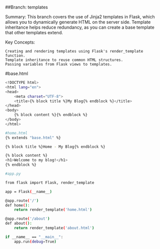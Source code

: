 ##Branch: templates

Summary: This branch covers the use of Jinja2 templates in Flask, which allows you to dynamically generate HTML on the server side. Template inheritance helps reduce redundancy, as you can create a base template that other templates extend.

Key Concepts:

    Creating and rendering templates using Flask's render_template function.
    Template inheritance to reuse common HTML structures.
    Passing variables from Flask views to templates.
    
#base.html
```sh
<!DOCTYPE html>
<html lang="en">
<head>
    <meta charset="UTF-8">
    <title>{% block title %}My Blog{% endblock %}</title>
</head>
<body>
    {% block content %}{% endblock %}
</body>
</html>

#home.html
{% extends "base.html" %}

{% block title %}Home - My Blog{% endblock %}

{% block content %}
<h1>Welcome to my blog!</h1>
{% endblock %}

#app.py

from flask import Flask, render_template

app = Flask(__name__)

@app.route('/')
def home():
    return render_template('home.html')

@app.route('/about')
def about():
    return render_template('about.html')

if __name__ == "__main__":
    app.run(debug=True)

```
